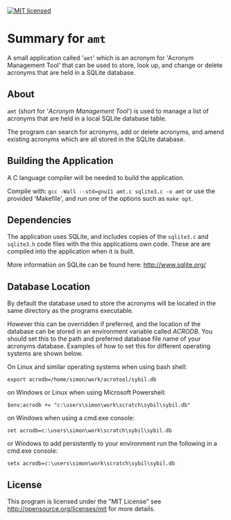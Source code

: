 [![MIT licensed](https://img.shields.io/badge/license-MIT-blue.svg)](https://raw.githubusercontent.com/hyperium/hyper/master/LICENSE)

# Summary for `amt`

A small application called '`amt`' which is an acronym for 'Acronym Management
Tool' that can be used to store, look up, and change or delete acronyms that
are held in a SQLite database.

## About

`amt` (short for '*Acronym Management Tool*') is used to manage a list of
acronyms that are held in a local SQLite database table.

The program can search for acronyms, add or delete acronyms, and amend
existing acronyms which are all stored in the SQLite database.

## Building the Application

A C language compiler will be needed to build the application.

Compile with: `gcc -Wall --std=gnu11 amt.c sqlite3.c -o amt` or use the
provided 'Makefile', and run one of the options such as `make opt`.

## Dependencies

The application uses SQLite, and includes copies of the `sqlite3.c` and
`sqlite3.h` code files with the this applications own code. These are are
compiled into the application when it is built.

More information on SQLite can be found here: http://www.sqlite.org/

## Database Location

By default the database used to store the acronyms will be located in the same
directory as the programs executable.

However this can be overridden if preferred, and the location of the database
can be stored in an environment variable called *ACRODB*. You should set this
to the path and preferred database file name of your acronyms database.
Examples of how to set this for different operating systems are shown below.

On Linux and similar operating systems when using bash shell:

```
export acrodb=/home/simon/work/acrotool/sybil.db
```

on Windows or Linux when using Microsoft Powershell:

```
$env:acrodb += "c:\users\simon\work\scratch\sybil\sybil.db"
```

on Windows when using a cmd.exe console:

```
set acrodb=c:\users\simon\work\scratch\sybil\sybil.db
```

or Windows to add persistently to your environment run the following in a
cmd.exe console:

```
setx acrodb=c:\users\simon\work\scratch\sybil\sybil.db
```

## License

This program is licensed under the "MIT License" see
http://opensource.org/licenses/mit for more details.

